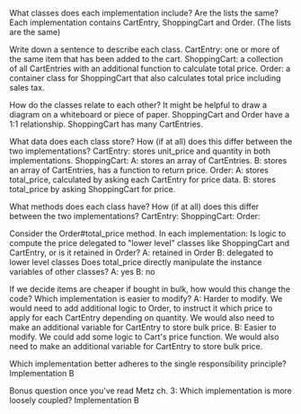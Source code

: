 What classes does each implementation include? Are the lists the same?
  Each implementation contains CartEntry, ShoppingCart and Order. (The lists are the same)

Write down a sentence to describe each class.
  CartEntry: one or more of the same item that has been added to the cart.
  ShoppingCart: a collection of all CartEntries with an additional function to calculate total price.
  Order: a container class for ShoppingCart that also calculates total price including sales tax.

How do the classes relate to each other? It might be helpful to draw a diagram on a whiteboard or piece of paper.
  ShoppingCart and Order have a 1:1 relationship.
  ShoppingCart has many CartEntries.

What data does each class store? How (if at all) does this differ between the two implementations?
  CartEntry: stores unit_price and quantity in both implementations.
  ShoppingCart: 
    A: stores an array of CartEntries.
    B: stores an array of CartEntries, has a function to return price.
  Order:
    A: stores total_price, calculated by asking each CartEntry for price data.
    B: stores total_price by asking ShoppingCart for price.

What methods does each class have? How (if at all) does this differ between the two implementations?
  CartEntry: 
  ShoppingCart:
  Order:

Consider the Order#total_price method. In each implementation:
Is logic to compute the price delegated to "lower level" classes like ShoppingCart and CartEntry, or is it retained in Order?
  A: retained in Order
  B: delegated to lower level classes
Does total_price directly manipulate the instance variables of other classes?
  A: yes
  B: no

If we decide items are cheaper if bought in bulk, how would this change the code? Which implementation is easier to modify?
  A: Harder to modify. We would need to add additional logic to Order, to instruct it which price to apply for each CartEntry depending on quantity. We would also need to make an additional variable for CartEntry to store bulk price. 
  B: Easier to modify. We could add some logic to Cart's price function. We would also need to make an additional variable for CartEntry to store bulk price. 

Which implementation better adheres to the single responsibility principle?
  Implementation B
  
Bonus question once you've read Metz ch. 3: Which implementation is more loosely coupled?
  Implementation B